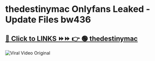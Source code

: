 
 # thedestinymac Onlyfans Leaked - Update Files bw436

## <h2><a href="https://clipsfans.com/thedestinymac&ref=git">🔗 Click to LINKS ⏩⏩ 👉 🟢 thedestinymac </a></h2>

<a href="https://clipsfans.com/thedestinymac&ref=git" rel="nofollow" data-target="animated-image.originalLink"><img src="https://i.ibb.co.com/xMMVF88/686577567.gif" alt="Viral Video Original" style="max-width: 100%; display: inline-block;" data-target="animated-image.originalImage"></a>

